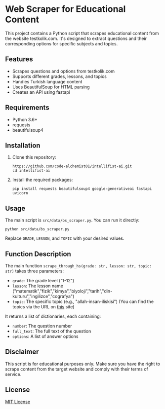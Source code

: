# Web Scraper for Educational Content

This project contains a Python script that scrapes educational content from the website testkolik.com. It's designed to extract questions and their corresponding options for specific subjects and topics.

## Features

- Scrapes questions and options from testkolik.com
- Supports different grades, lessons, and topics
- Handles Turkish language content
- Uses BeautifulSoup for HTML parsing
- Creates an API using fastapi

## Requirements

- Python 3.6+
- requests
- beautifulsoup4

## Installation

1. Clone this repository:
   ```
   https://github.com/code-alchemist01/intellifist-ai.git
   cd intellifist-ai
   ```

2. Install the required packages:
   ```
   pip install requests beautifulsoup4 google-generativeai fastapi uvicorn
   ```

  

## Usage

The main script is `src/data/bs_scraper.py`. You can run it directly:
```
python src/data/bs_scraper.py
```

Replace `GRADE`, `LESSON`, and `TOPIC` with your desired values.

## Function Description

The main function `scrape_through_hs(grade: str, lesson: str, topic: str)` takes three parameters:

- `grade`: The grade level ("1-12")
- `lesson`: The lesson name ("matematik","fizik","kimya","biyoloji","tarih","din-kulturu","ingilizce","cografya")
- `topic`: The specific topic (e.g., "allah-insan-iliskisi") (You can find the topics via the URL on [this](https://www.testkolik.com/) site)

It returns a list of dictionaries, each containing:
- `number`: The question number
- `full_text`: The full text of the question
- `options`: A list of answer options

## Disclaimer

This script is for educational purposes only. Make sure you have the right to scrape content from the target website and comply with their terms of service.

## License

[MIT License](https://opensource.org/licenses/MIT)
